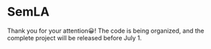 # SemLA
Thank you for your attention😀! The code is being organized, and the complete project will be released before July 1.
